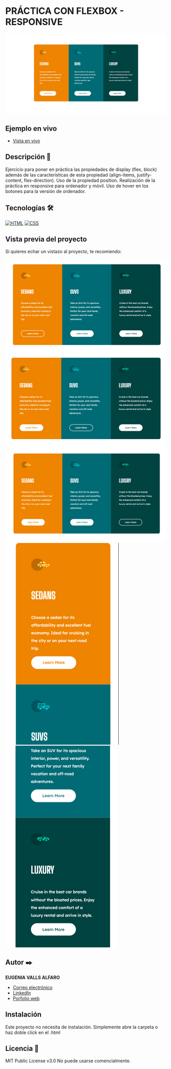 # PRÁCTICA CON FLEXBOX - RESPONSIVE

![Imagen del proyecto](https://raw.githubusercontent.com/eugeniavalls/practica-flexbox1-responsive/main/src/assets/screenshots/01.png)

## Ejemplo en vivo

- [Vista en vivo](https://eugeniavalls.github.io/practica-flexbox1-responsive/)

## Descripción 📑

Ejercicio para poner en práctica las propiedades de display (flex, block) además de las características de esta propiedad (align-items, justify-content, flex-direction). Uso de la propiedad position.
Realización de la práctica en responsive para ordenador y móvil.
Uso de hover en los botones para la versión de ordenador.

## Tecnologías 🛠

<!-- Iconos sacados de: https://github.com/hendrasob/badges/blob/master/README.md y https://github.com/alexandresanlim/Badges4-README.md-Profile -->

[![HTML](https://img.shields.io/badge/HTML5-E34F26?style=for-the-badge&logo=html5&logoColor=white)](https://es.wikipedia.org/wiki/HTML5)
[![CSS](https://img.shields.io/badge/CSS3-1572B6?style=for-the-badge&logo=css3&logoColor=white)](https://es.wikipedia.org/wiki/CSS)

## Vista previa del proyecto

Si quieres echar un vistazo al proyecto, te recomiendo:

![Captura del proyecto](https://raw.githubusercontent.com/eugeniavalls/practica-flexbox1-responsive/main/src/assets/screenshots/02.png)
![Captura del proyecto](https://raw.githubusercontent.com/eugeniavalls/practica-flexbox1-responsive/main/src/assets/screenshots/03.png)
![Captura del proyecto](https://raw.githubusercontent.com/eugeniavalls/practica-flexbox1-responsive/main/src/assets/screenshots/04.png)
![Captura del proyecto](https://raw.githubusercontent.com/eugeniavalls/practica-flexbox1-responsive/main/src/assets/screenshots/05.png)
![Captura del proyecto](https://raw.githubusercontent.com/eugeniavalls/practica-flexbox1-responsive/main/src/assets/screenshots/06.png)

## Autor ✒️

**EUGENIA VALLS ALFARO**

- [Correo electrónico](e.vallsalfaro@gmail.com)
- [LinkedIn](https://www.linkedin.com/in/eugenia-valls-alfaro-540b1a20a)
- [Porfolio web](https://tu-dominio.com/)

## Instalación

Este proyecto no necesita de instalación. Simplemente abre la carpeta o haz doble click en el .html

## Licencia 📄

MIT Public License v3.0
No puede usarse comencialmente.
